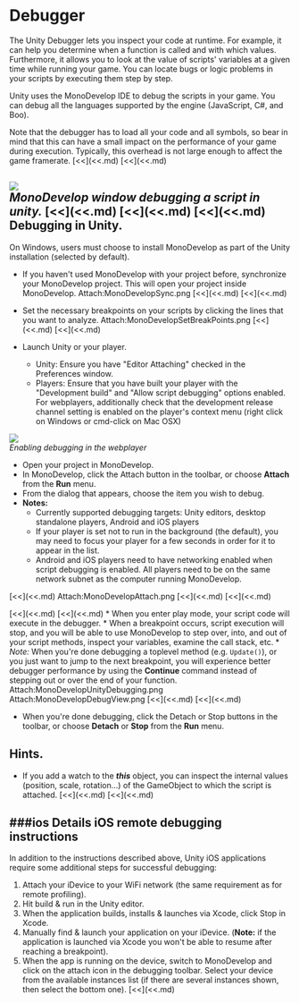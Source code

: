 Debugger
========


The Unity Debugger lets you inspect your code at runtime. For example, it can help you determine when a function is called and with which values. Furthermore, it allows you to look at the value of scripts' variables at a given time while running your game. You can locate bugs or logic problems in your scripts by executing them step by step.

Unity uses the MonoDevelop IDE to debug the scripts in your game. You can debug all the languages supported by the engine (JavaScript, C#, and Boo).

Note that the debugger has to load all your code and all symbols, so bear in mind that this can have a small impact on the performance of your game during execution.  Typically, this overhead is not large enough to affect the game framerate.
[<<](<<.md)
[<<](<<.md)

![](http://docwiki.hq.unity3d.com/uploads/Main/DebuggerWindow.png)  
_MonoDevelop window debugging a script in unity._
[<<](<<.md)
[<<](<<.md)
[<<](<<.md)
Debugging in Unity.
-------------------

On Windows, users must choose to install MonoDevelop as part of the Unity installation (selected by default).

* If you haven't used MonoDevelop with your project before, synchronize your MonoDevelop project. This will open your project inside MonoDevelop.
      Attach:MonoDevelopSync.png
[<<](<<.md)
[<<](<<.md)
* Set the necessary breakpoints on your scripts by clicking the lines that you want to analyze.
      Attach:MonoDevelopSetBreakPoints.png
[<<](<<.md)
[<<](<<.md)

* Launch Unity or your player.
    * Unity: Ensure you have "Editor Attaching" checked in the Preferences window.
    * Players: Ensure that you have built your player with the "Development build" and "Allow script debugging" options enabled. For webplayers, additionally check that the development release channel setting is enabled on the player's context menu (right click on Windows or cmd-click on Mac OSX)


![](http://docwiki.hq.unity3d.com/uploads/Main/WebContextMenuDebug.png)  
_Enabling debugging in the webplayer_

* Open your project in MonoDevelop.
* In MonoDevelop, click the Attach button in the toolbar, or choose __Attach__ from the __Run__ menu.
* From the dialog that appears, choose the item you wish to debug.
* __Notes:__
    * Currently supported debugging targets: Unity editors, desktop standalone players, Android and iOS players
    * If your player is set not to run in the background (the default), you may need to focus your player for a few seconds in order for it to appear in the list.
    * Android and iOS players need to have networking enabled when script debugging is enabled. All players need to be on the same network subnet as the computer running MonoDevelop.

[<<](<<.md)
      Attach:MonoDevelopAttach.png
[<<](<<.md)
[<<](<<.md)


[<<](<<.md)
[<<](<<.md)
    * When you enter play mode, your script code will execute in the debugger.
    * When a breakpoint occurs, script execution will stop, and you will be able to use MonoDevelop to step over, into, and out of your script methods, inspect your variables, examine the call stack, etc.
        * _Note:_ When you're done debugging a toplevel method (e.g. `Update()`), or you just want to jump to the next breakpoint, you will experience better debugger performance by using the __Continue__ command instead of stepping out or over the end of your function.
      Attach:MonoDevelopUnityDebugging.png
      Attach:MonoDevelopDebugView.png
[<<](<<.md)
[<<](<<.md)

* When you're done debugging, click the Detach or Stop buttons in the toolbar, or choose __Detach__ or __Stop__ from the __Run__ menu.

Hints.
------

* If you add a watch to the ___this___ object, you can inspect the internal values (position, scale, rotation...) of the GameObject to which the script is attached.
[<<](<<.md)
[<<](<<.md)

###ios Details
iOS remote debugging instructions
---------------------------------

In addition to the instructions described above, Unity iOS applications require some additional steps for successful debugging:
1. Attach your iDevice to your WiFi network (the same requirement as for remote profiling).
1. Hit build & run in the Unity editor.
1. When the application builds, installs & launches via Xcode, click <span class=component>Stop</span> in Xcode.
1. Manually find & launch your application on your iDevice. (__Note:__ if the application is launched via Xcode you won't be able to resume after reaching a breakpoint).
1. When the app is running on the device, switch to MonoDevelop and click on the attach icon in the debugging toolbar. Select your device from the available instances list (if there are several instances shown, then select the bottom one).
[<<](<<.md)

